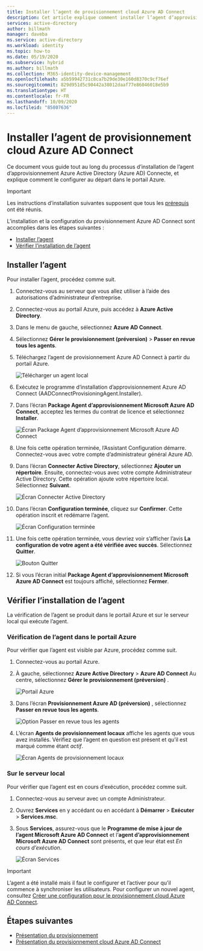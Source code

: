 ```yaml
---
title: Installer l’agent de provisionnement cloud Azure AD Connect
description: Cet article explique comment installer l’agent d’approvisionnement Azure AD Connect.
services: active-directory
author: billmath
manager: daveba
ms.service: active-directory
ms.workload: identity
ms.topic: how-to
ms.date: 05/19/2020
ms.subservice: hybrid
ms.author: billmath
ms.collection: M365-identity-device-management
ms.openlocfilehash: a5b59942731c8ca7b29de30e160d8370c9cf76ef
ms.sourcegitcommit: 829d951d5c90442a38012daaf77e86046018e5b9
ms.translationtype: HT
ms.contentlocale: fr-FR
ms.lasthandoff: 10/09/2020
ms.locfileid: "85807636"
---
```

# <a name="install-the-azure-ad-connect-cloud-provisioning-agent"></a>Installer l’agent de provisionnement cloud Azure AD Connect
Ce document vous guide tout au long du processus d’installation de l’agent d’approvisionnement Azure Active Directory (Azure AD) Connecte, et explique comment le configurer au départ dans le portail Azure.

>[!IMPORTANT]
>Les instructions d’installation suivantes supposent que tous les [prérequis](how-to-prerequisites.md) ont été réunis.

L’installation et la configuration du provisionnement Azure AD Connect sont accomplies dans les étapes suivantes :
    
- [Installer l’agent](#install-the-agent)
- [Vérifier l’installation de l’agent](#verify-agent-installation)


## <a name="install-the-agent"></a>Installer l’agent
Pour installer l’agent, procédez comme suit.

1. Connectez-vous au serveur que vous allez utiliser à l’aide des autorisations d’administrateur d’entreprise.
1. Connectez-vous au portail Azure, puis accédez à **Azure Active Directory**.
1. Dans le menu de gauche, sélectionnez **Azure AD Connect**.
1. Sélectionnez **Gérer le provisionnement (préversion)**  > **Passer en revue tous les agents**.
1. Téléchargez l’agent de provisionnement Azure AD Connect à partir du portail Azure.

   ![Télécharger un agent local](media/how-to-install/install9.png)</br>
1. Exécutez le programme d’installation d’approvisionnement Azure AD Connect (AADConnectProvisioningAgent.Installer).
1. Dans l’écran **Package Agent d’approvisionnement Microsoft Azure AD Connect**, acceptez les termes du contrat de licence et sélectionnez **Installer**.

   ![Écran Package Agent d’approvisionnement Microsoft Azure AD Connect](media/how-to-install/install1.png)</br>

1. Une fois cette opération terminée, l’Assistant Configuration démarre. Connectez-vous avec votre compte d’administrateur général Azure AD.
1. Dans l’écran **Connecter Active Directory**, sélectionnez **Ajouter un répertoire**. Ensuite, connectez-vous avec votre compte Administrateur Active Directory. Cette opération ajoute votre répertoire local. Sélectionnez **Suivant**.

   ![Écran Connecter Active Directory](media/how-to-install/install3.png)</br>

1. Dans l’écran **Configuration terminée**, cliquez sur **Confirmer**. Cette opération inscrit et redémarre l’agent.

   ![Écran Configuration terminée](media/how-to-install/install4.png)</br>

1. Une fois cette opération terminée, vous devriez voir s’afficher l’avis **La configuration de votre agent a été vérifiée avec succès**. Sélectionnez **Quitter**.

   ![Bouton Quitter](media/how-to-install/install5.png)</br>
1. Si vous l’écran initial **Package Agent d’approvisionnement Microsoft Azure AD Connect** est toujours affiché, sélectionnez **Fermer**.

## <a name="verify-agent-installation"></a>Vérifier l’installation de l’agent
La vérification de l’agent se produit dans le portail Azure et sur le serveur local qui exécute l’agent.

### <a name="azure-portal-agent-verification"></a>Vérification de l’agent dans le portail Azure
Pour vérifier que l’agent est visible par Azure, procédez comme suit.

1. Connectez-vous au portail Azure.
1. À gauche, sélectionnez **Azure Active Directory** > **Azure AD Connect** Au centre, sélectionnez **Gérer le provisionnement (préversion)** .

   ![Portail Azure](media/how-to-install/install6.png)</br>

1.  Dans l’écran **Provisionnement Azure AD (préversion)** , sélectionnez **Passer en revue tous les agents**.

    ![Option Passer en revue tous les agents](media/how-to-install/install7.png)</br>
 
1. L’écran **Agents de provisionnement locaux** affiche les agents que vous avez installés. Vérifiez que l’agent en question est présent et qu’il est marqué comme étant *actif*.

   ![Écran Agents de provisionnement locaux](media/how-to-install/verify1.png)</br>



### <a name="on-the-local-server"></a>Sur le serveur local
Pour vérifier que l’agent est en cours d’exécution, procédez comme suit.

1.  Connectez-vous au serveur avec un compte Administrateur.
1.  Ouvrez **Services** en y accédant ou en accédant à **Démarrer** > **Exécuter** > **Services.msc**.
1.  Sous **Services**, assurez-vous que le **Programme de mise à jour de l’agent Microsoft Azure AD Connect** et l’**agent d’approvisionnement Microsoft Azure AD Connect** sont présents, et que leur état est *En cours d’exécution*.

    ![Écran Services](media/how-to-troubleshoot/troubleshoot1.png)

>[!IMPORTANT]
>L’agent a été installé mais il faut le configurer et l’activer pour qu’il commence à synchroniser les utilisateurs. Pour configurer un nouvel agent, consultez [Créer une configuration pour le provisionnement cloud Azure AD Connect](how-to-configure.md).



## <a name="next-steps"></a>Étapes suivantes 

- [Présentation du provisionnement](what-is-provisioning.md)
- [Présentation du provisionnement cloud Azure AD Connect](what-is-cloud-provisioning.md)
 
